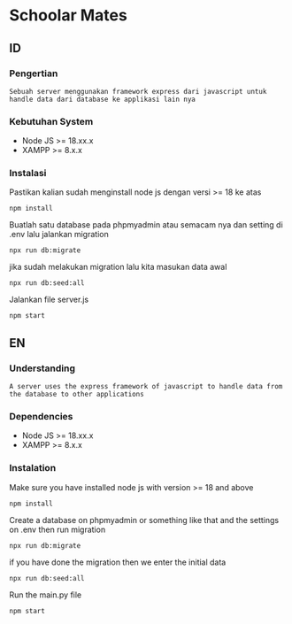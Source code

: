 # Schoolar Mates

## ID

### Pengertian

    Sebuah server menggunakan framework express dari javascript untuk handle data dari database ke applikasi lain nya

### Kebutuhan System

- Node JS >= 18.xx.x
- XAMPP >= 8.x.x

### Instalasi

Pastikan kalian sudah menginstall node js dengan versi >= 18 ke atas

    npm install

Buatlah satu database pada phpmyadmin atau semacam nya dan setting di .env lalu jalankan migration

    npx run db:migrate

jika sudah melakukan migration lalu kita masukan data awal

    npx run db:seed:all

Jalankan file server.js

    npm start

## EN

### Understanding

    A server uses the express framework of javascript to handle data from the database to other applications

### Dependencies

- Node JS >= 18.xx.x
- XAMPP >= 8.x.x

### Instalation

Make sure you have installed node js with version >= 18 and above

    npm install

Create a database on phpmyadmin or something like that and the settings on .env then run migration

    npx run db:migrate

if you have done the migration then we enter the initial data

    npx run db:seed:all

Run the main.py file

    npm start
